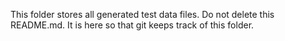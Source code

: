 This folder stores all generated test data files. Do not delete this README.md. It is here so that git keeps track of
this folder.